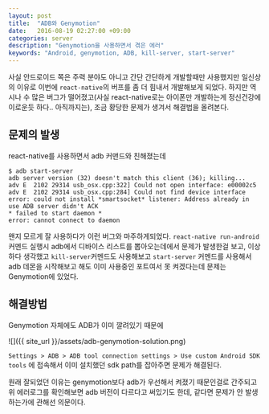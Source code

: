 ```yaml
---
layout: post
title:  "ADB와 Genymotion"
date:   2016-08-19 02:27:00 +09:00
categories: server
description: "Genymotion을 사용하면서 겪은 에러"
keywords: "Android, genymotion, ADB, kill-server, start-server"
---
```


사실 안드로이드 쪽은 주력 분야도 아니고 간단 간단하게 개발할때만 사용했지만 일신상의 이유로 이번에 ```react-native```의 버프를 좀 더 힘내서 개발해보게 되었다. 하지만 역시나 수 많은 버그가 떨어졌고(사실 react-native로는 아이폰만 개발하는게 정신건강에 이로운듯 하다.. 아직까지는), 조금 황당한 문제가 생겨서 해결법을 올려본다.

## 문제의 발생

react-native를 사용하면서 adb 커맨드와 친해졌는데

```
$ adb start-server
adb server version (32) doesn't match this client (36); killing...
adv E  2102 29314 usb_osx.cpp:322] Could not open interface: e00002c5
adv E  2102 29314 usb_osx.cpp:284] Could not find device interface
error: could not install *smartsocket* listener: Address already in use ADB server didn't ACK
* failed to start daemon *
error: cannot connect to daemon
```

왠지 모르게 잘 사용하다가 이런 버그와 마주하게되었다. ```react-native run-android``` 커멘드 실행시 adb에서 디바이스 리스트를 뽑아오는데에서 문제가 발생한걸 보고, 이상하다 생각했고 ```kill-server```커멘드도 사용해보고 ```start-server``` 커멘드를 사용해서 adb 데몬을 시작해보고 해도 이미 사용중인 포트여서 못 켜겠다는데 문제는 Genymotion에 있었다.

## 해결방법

Genymotion 자체에도 ADB가 이미 깔려있기 때문에

![]({{ site_url }}/assets/adb-genymotion-solution.png)

```Settings > ADB > ADB tool connection settings > Use custom Android SDK tools``` 에 접속해서 이미 설치했던 sdk path를 잡아주면 문제가 해결된다.

원래 잘되었던 이유는 genymotion보다 adb가 우선해서 켜졌기 때문인걸로 간주되고 위 에러로그를 확인해보면 adb 버전이 다르다고 써있기도 한데, 같다면 문제가 안 발생하는가에 관해선 의문이다.
 